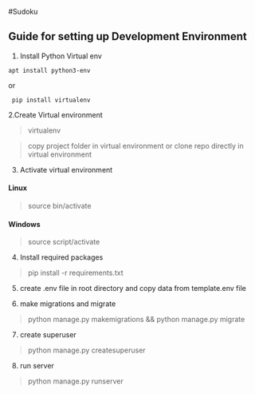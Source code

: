 #Sudoku


## Guide for setting up Development Environment

 1.  Install Python Virtual env

    apt install python3-env
   or 
  

     pip install virtualenv

2.Create  Virtual environment

> virtualenv <name>

>copy project folder in virtual environment or clone repo directly in virtual environment
 
3. Activate virtual environment
 #### Linux
>  source bin/activate
     
 #### Windows
> source script/activate

4. Install required packages
  
  >  pip install -r requirements.txt

5. create .env file in root directory and copy data from template.env file

6. make migrations and migrate
 > python manage.py makemigrations && python manage.py migrate

7. create superuser
> python manage.py createsuperuser

8. run server
> python manage.py runserver
```














